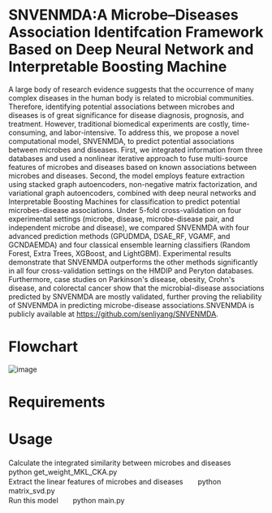 # SNVENMDA:A Microbe–Diseases Association Identifcation Framework Based on Deep Neural Network and Interpretable Boosting Machine
A large body of research evidence suggests that the occurrence of many complex diseases in the human body is related to microbial communities. Therefore, identifying potential associations between microbes and diseases is of great significance for disease diagnosis, prognosis, and treatment. However, traditional biomedical experiments are costly, time-consuming, and labor-intensive. To address this, we propose a novel computational model, SNVENMDA, to predict potential associations between microbes and diseases. First, we integrated information from three databases and used a nonlinear iterative approach to fuse multi-source features of microbes and diseases based on known associations between microbes and diseases. Second, the model employs feature extraction using stacked graph autoencoders, non-negative matrix factorization, and variational graph autoencoders, combined with deep neural networks and Interpretable Boosting Machines for classification to predict potential microbes-disease associations. Under 5-fold cross-validation on four experimental settings (microbe, disease, microbe-disease pair, and independent microbe and disease), we compared SNVENMDA with four advanced prediction methods (GPUDMDA, DSAE_RF, VGAMF, and GCNDAEMDA) and four classical ensemble learning classifiers (Random Forest, Extra Trees, XGBoost, and LightGBM). Experimental results demonstrate that SNVENMDA outperforms the other methods significantly in all four cross-validation settings on the HMDIP and Peryton databases. Furthermore, case studies on Parkinson's disease, obesity, Crohn's disease, and colorectal cancer show that the microbial-disease associations predicted by SNVENMDA are mostly validated, further proving the reliability of SNVENMDA in predicting microbe-disease associations.SNVENMDA is publicly available at https://github.com/senliyang/SNVENMDA.
# Flowchart
![image](https://github.com/senliyang/SNVENMDA/blob/main/SNVENMDA.png)
# Requirements
 
# Usage
Calculate the integrated similarity between microbes and diseases  　&ensp;                  python get_weight_MKL_CKA.py          
Extract the linear features of microbes and diseases             　&ensp;        python matrix_svd.py                 
Run this model          　&ensp;      python main.py
